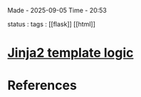 
Made - 2025-09-05                     Time - 20:53

status :
tags : [[flask]] [[html]]

# <u>Jinja2 template logic</u>






# References